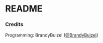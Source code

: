 # README

### Credits
Programming: 
BrandyBuizel ([@BrandyBuizel](https://twitter.com/BrandyBuizel))